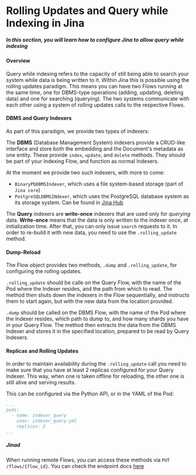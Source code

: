 # Rolling Updates and Query while Indexing in Jina

##### In this section, you will learn how to configure Jina to allow query while indexing

#### Overview

Query while indexing refers to the capacity of still being able to search your system while data is being written to it. 
Within Jina this is possible using the rolling updates paradigm. 
This means you can have two Flows running at the same time, one for DBMS-type operations (adding, updating, deleting data) and one for searching (querying). 
The two systems communicate with each other using a system of rolling updates calls to the respective Flows. 


#### DBMS and Query Indexers

As part of this paradigm, we provide two types of indexers:

The **DBMS** (Database Management System) indexers provide a CRUD-like interface and store both the embedding and the Document's metadata as one entity. 
These provide `index`, `update`, and `delete` methods. 
They should be part of your Indexing Flow, and function as normal Indexers.

At the moment we provide two such indexers, with more to come:

- `BinaryPbDBMSIndexer`, which uses a file system-based storage (part of `Jina core`)
- `PostgreSQLDBMSINdexer`, which uses the PostgreSQL database system as its storage system. 
Can be found in [Jina Hub](https://github.com/jina-ai/jina-hub/tree/master/indexers/dbms/PostgreSQLIndexer)

The **Query** indexers are **write-once** indexers that are used only for *querying* data.
**Write-once** means that the data is only written to the indexer once, at initialization time. 
After that, you can only issue `search` requests to it. 
In order to re-build it with new data, you need to use the `.rolling_update` method.

#### Dump-Reload

The Flow object provides two methods, `.dump` and `.rolling_update`, for configuring the rolling updates. 

`.rolling_update` should be calle on the Query Flow, with the name of the Pod where the Indexer resides, and the path from which to read.
The method then shuts down the indexers in the Flow sequentially, and instructs them to start again, but with the new data from the location provided.

`.dump` should be called on the DBMS Flow, with the name of the Pod where the Indexer resides, which path to dump to, and how many shards you have in your Query Flow.
The method then extracts the data from the DBMS Indexer and stores it in the specified location, prepared to be read by Query Indexers.

#### Replicas and Rolling Updates

In order to maintain availability during the `.rolling_update` call you need to make sure that you have at least 2 replicas configured for your Query Indexer. 
This way, when one is taken offline for reloading, the other one is still alive and serving results.

This can be configured via the Python API, or in the YAML of the Pod:

```yml
...
pods:
  - name: indexer_query
    uses: indexer_query.yml
    replicas: 2
...
```

##### Jinad

When running remote Flows, you can access these methods via `PUT /flows/{flow_id}`. You can check the endpoint docs [here](https://api.jina.ai/daemon/#operation/_update_flows__id__put)


